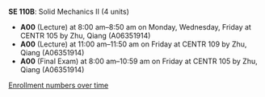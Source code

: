 **SE 110B**: Solid Mechanics II (4 units)

- **A00** (Lecture) at 8:00 am–8:50 am on Monday, Wednesday, Friday at CENTR 105 by Zhu, Qiang (A06351914)
- **A00** (Lecture) at 11:00 am–11:50 am on Friday at CENTR 109 by Zhu, Qiang (A06351914)
- **A00** (Final Exam) at 8:00 am–10:59 am on Friday at CENTR 105 by Zhu, Qiang (A06351914)

[Enrollment numbers over time](./SE110B.tsv)
